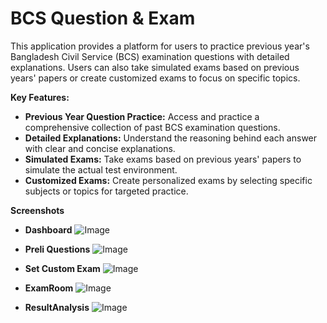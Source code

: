 # BCS Question & Exam

This application provides a platform for users to practice previous year's Bangladesh Civil Service (BCS) examination questions with detailed explanations. Users can also take simulated exams based on previous years' papers or create customized exams to focus on specific topics.

**Key Features:**

* **Previous Year Question Practice:** Access and practice a comprehensive collection of past BCS examination questions.
* **Detailed Explanations:** Understand the reasoning behind each answer with clear and concise explanations.
* **Simulated Exams:** Take exams based on previous years' papers to simulate the actual test environment.
* **Customized Exams:** Create personalized exams by selecting specific subjects or topics for targeted practice.

**Screenshots**
* **Dashboard**
  ![Image](https://github.com/user-attachments/assets/9ef2cecc-7982-48c5-8da1-81f75569c65f)

* **Preli Questions**
  ![Image](https://github.com/user-attachments/assets/6a34dc4b-303c-411e-b77b-440465767e9c)

* **Set Custom Exam**
  ![Image](https://github.com/user-attachments/assets/dc648f1f-77bc-4acd-8942-0b237166ef60)

* **ExamRoom**
  ![Image](https://github.com/user-attachments/assets/9ae01a33-4658-46c1-8bc0-ca489aadb7bd)

* **ResultAnalysis**
  ![Image](https://github.com/user-attachments/assets/3ce4be69-83a0-4d51-bda8-83a7bb588b79)
